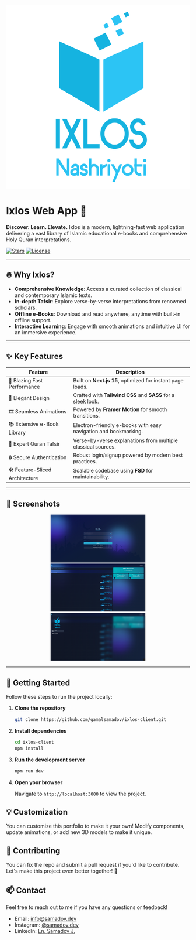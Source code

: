 ![Ixlos Logo](./public/assets/logo/logo.png)

# Ixlos Web App 🚀

**Discover. Learn. Elevate.** Ixlos is a modern, lightning-fast web application delivering a vast library of Islamic educational e-books and comprehensive Holy Quran interpretations.

[![Stars](https://img.shields.io/github/stars/gamalsamadov/portfolio?style=social)](https://github.com/gamalsamadov/ixlos-client/stargazers) [![License](https://img.shields.io/github/license/gamalsamadov/ixlos-client)](https://github.com/gamalsamadov/ixlos-client/blob/main/LICENSE)

---

## 🔥 Why Ixlos?

- **Comprehensive Knowledge**: Access a curated collection of classical and contemporary Islamic texts.
- **In-depth Tafsir**: Explore verse-by-verse interpretations from renowned scholars.
- **Offline e-Books**: Download and read anywhere, anytime with built-in offline support.
- **Interactive Learning**: Engage with smooth animations and intuitive UI for an immersive experience.

---

## ✨ Key Features

| Feature                         | Description                                                      |
|---------------------------------|------------------------------------------------------------------|
| 🚀 Blazing Fast Performance     | Built on **Next.js 15**, optimized for instant page loads.        |
| 🎨 Elegant Design               | Crafted with **Tailwind CSS** and **SASS** for a sleek look.      |
| 🎞️ Seamless Animations           | Powered by **Framer Motion** for smooth transitions.              |
| 📚 Extensive e-Book Library      | Electron-friendly e-books with easy navigation and bookmarking.  |
| 📖 Expert Quran Tafsir           | Verse-by-verse explanations from multiple classical sources.     |
| 🔒 Secure Authentication         | Robust login/signup powered by modern best practices.             |
| 🛠️ Feature-Sliced Architecture | Scalable codebase using **FSD** for maintainability.              |

---

## 🎨 Screenshots

<p align="center">
  <img src="./screenshots/auth-page.png" alt="Auth Page" width="260" />
  <img src="./screenshots/quran-tafsir.png" alt="Quran Tafsir" width="260" />
  <img src="./screenshots/sidebar.png" alt="Sidebar" width="260" />
</p>

---

## 🚀 Getting Started

Follow these steps to run the project locally:

1. **Clone the repository**

   ```bash
   git clone https://github.com/gamalsamadov/ixlos-client.git
   ```

2. **Install dependencies**

   ```bash
   cd ixlos-client
   npm install
   ```

3. **Run the development server**

   ```bash
   npm run dev
   ```

4. **Open your browser**

   Navigate to `http://localhost:3000` to view the project.

## 💡 Customization

You can customize this portfolio to make it your own! Modify components, update animations, or add new 3D models to make it unique.

## 🤝 Contributing

You can fix the repo and submit a pull request if you'd like to contribute. Let's make this project even better together! 🌟

## 📫 Contact

Feel free to reach out to me if you have any questions or feedback!

- Email: info@samadov.dev
- Instagram: [@samadov.dev](https://www.instagram.com/janob.dev/)
- LinkedIn: [En. Samadov J.](https://linkedin.com/in/gamalsamadov)
